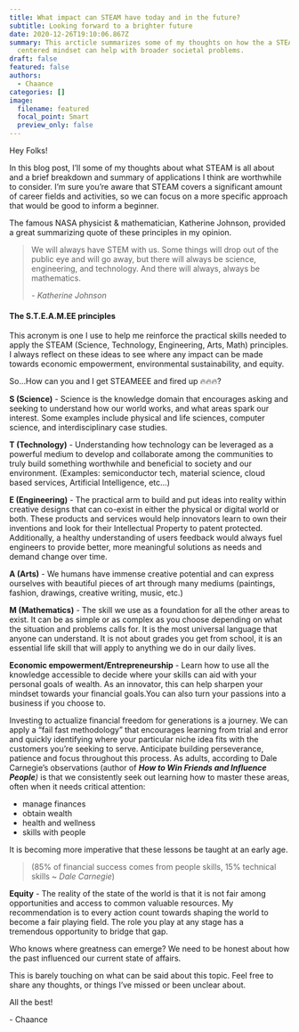 ```yaml
---
title: What impact can STEAM have today and in the future?
subtitle: Looking forward to a brighter future
date: 2020-12-26T19:10:06.867Z
summary: This arcticle summarizes some of my thoughts on how the a STEAM
  centered mindset can help with broader societal problems.
draft: false
featured: false
authors:
  - Chaance
categories: []
image:
  filename: featured
  focal_point: Smart
  preview_only: false
---
```

<!--StartFragment-->

Hey Folks!

In this blog post, I’ll some of my thoughts about what STEAM is all about and a brief breakdown and summary of applications I think are worthwhile to consider. I’m sure you’re aware that STEAM covers a significant amount of career fields and activities, so we can focus on a more specific approach that would be good to inform a beginner.

The famous NASA physicist & mathematician, Katherine Johnson, provided a great summarizing quote of these principles in my opinion.

> We will always have STEM with us. Some things will drop out of the public eye and will go away, but there will always be science, engineering, and technology. And there will always, always be mathematics.
>
> \- *Katherine Johnson*

#### The S.T.E.A.M.EE principles

This acronym is one I use to help me reinforce the practical skills needed to apply the STEAM (Science, Technology, Engineering, Arts, Math) principles. I always reflect on these ideas to see where any impact can be made towards economic empowerment, environmental sustainability, and equity.

So…How can you and I get STEAMEEE and fired up 🔥🔥🔥?

**S (Science)** - Science is the knowledge domain that encourages asking and seeking to understand how our world works, and what areas spark our interest. Some examples include physical and life sciences, computer science, and interdisciplinary case studies.

**T (Technology)** - Understanding how technology can be leveraged as a powerful medium to develop and collaborate among the communities to truly build something worthwhile and beneficial to society and our environment. (Examples: semiconductor tech, material science, cloud based services, Artificial Intelligence, etc…)

**E (Engineering)** - The practical arm to build and put ideas into reality within creative designs that can co-exist in either the physical or digital world or both. These products and services would help innovators learn to own their inventions and look for their Intellectual Property to patent protected. Additionally, a healthy understanding of users feedback would always fuel engineers to provide better, more meaningful solutions as needs and demand change over time.

**A (Arts)** - We humans have immense creative potential and can express ourselves with beautiful pieces of art through many mediums (paintings, fashion, drawings, creative writing, music, etc.)

**M (Mathematics)** - The skill we use as a foundation for all the other areas to exist. It can be as simple or as complex as you choose depending on what the situation and problems calls for. It is the most universal language that anyone can understand. It is not about grades you get from school, it is an essential life skill that will apply to anything we do in our daily lives.

**Economic empowerment/Entrepreneurship** - Learn how to use all the knowledge accessible to decide where your skills can aid with your personal goals of wealth. As an innovator, this can help sharpen your mindset towards your financial goals.You can also turn your passions into a business if you choose to.

Investing to actualize financial freedom for generations is a journey. We can apply a “fail fast methodology” that encourages learning from trial and error and quickly identifying where your particular niche idea fits with the customers you’re seeking to serve. Anticipate building perseverance, patience and focus throughout this process. As adults, according to Dale Carnegie’s observations (author of ***How to Win Friends and Influence People**)* is that we consistently seek out learning how to master these areas, often when it needs critical attention:

* manage finances
* obtain wealth
* health and wellness
* skills with people

It is becoming more imperative that these lessons be taught at an early age.

> (85% of financial success comes from people skills, 15% technical skills ~ *Dale Carnegie*)

**Equity** - The reality of the state of the world is that it is not fair among opportunities and access to common valuable resources. My recommendation is to every action count towards shaping the world to become a fair playing field. The role you play at any stage has a tremendous opportunity to bridge that gap.

Who knows where greatness can emerge? We need to be honest about how the past influenced our current state of affairs.

This is barely touching on what can be said about this topic. Feel free to share any thoughts, or things I’ve missed or been unclear about.

All the best!

\- Chaance

<!--EndFragment-->